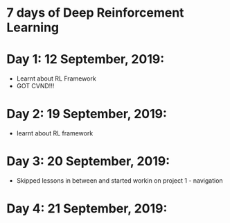 # 7 days of Deep Reinforcement Learning


# Day 1: 12 September, 2019:

- Learnt about RL Framework
- GOT CVND!!!

# Day 2: 19 September, 2019:
- learnt about RL framework

# Day 3: 20 September, 2019:
- Skipped lessons in between and started workin on project 1 - navigation

# Day 4: 21 September, 2019:
